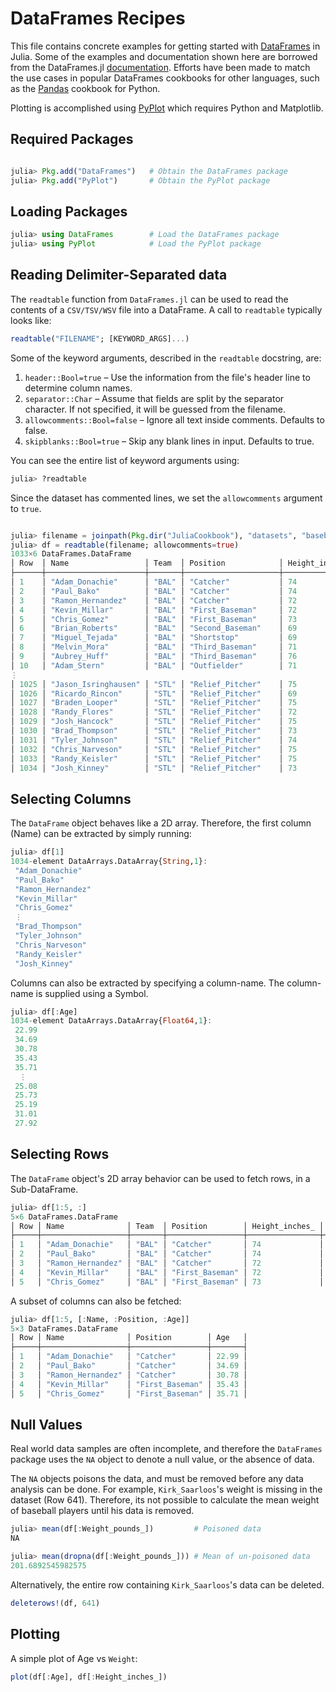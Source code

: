 # DataFrames Recipes

This file contains concrete examples for getting started with [DataFrames](https://github.com/JuliaStats/DataFrames.jl) in Julia. Some of the examples and documentation shown here are borrowed from the DataFrames.jl [documentation](http://juliastats.github.io/DataFrames.jl/stable/). Efforts have been made to match the use cases in popular DataFrames cookbooks for other languages, such as the [Pandas](https://github.com/jvns/pandas-cookbook) cookbook for Python.

Plotting is accomplished using [PyPlot](https://github.com/JuliaPy/PyPlot.jl) which requires Python and Matplotlib.

## Required Packages

```julia

julia> Pkg.add("DataFrames")   # Obtain the DataFrames package
julia> Pkg.add("PyPlot")       # Obtain the PyPlot package
```

## Loading Packages

```julia
julia> using DataFrames        # Load the DataFrames package
julia> using PyPlot            # Load the PyPlot package
```

## Reading Delimiter-Separated data

The `readtable` function from `DataFrames.jl` can be used to read the contents of a `CSV/TSV/WSV` file into a
DataFrame. A call to `readtable` typically looks like:

```julia
readtable("FILENAME"; [KEYWORD_ARGS]...)
```

Some of the keyword arguments, described in the `readtable` docstring, are:

1. `header::Bool=true` – Use the information from the file's header line to determine column names.
2. `separator::Char` – Assume that fields are split by the separator character. If not specified, it will be guessed from the filename.
3. `allowcomments::Bool=false` – Ignore all text inside comments. Defaults to false.
4. `skipblanks::Bool=true` – Skip any blank lines in input. Defaults to true.

You can see the entire list of keyword arguments using:

```julia
julia> ?readtable
```

Since the dataset has commented lines, we set the `allowcomments` argument to `true`.

```julia

julia> filename = joinpath(Pkg.dir("JuliaCookbook"), "datasets", "baseball_players.tsv") # Locate the dataset
julia> df = readtable(filename; allowcomments=true)                                      # Read the DataFrame
1033×6 DataFrames.DataFrame
│ Row  │ Name                 │ Team  │ Position            │ Height_inches_ │ Weight_pounds_ │ Age   │
├──────┼──────────────────────┼───────┼─────────────────────┼────────────────┼────────────────┼───────┤
│ 1    │ "Adam_Donachie"      │ "BAL" │ "Catcher"           │ 74             │ 180            │ 22.99 │
│ 2    │ "Paul_Bako"          │ "BAL" │ "Catcher"           │ 74             │ 215            │ 34.69 │
│ 3    │ "Ramon_Hernandez"    │ "BAL" │ "Catcher"           │ 72             │ 210            │ 30.78 │
│ 4    │ "Kevin_Millar"       │ "BAL" │ "First_Baseman"     │ 72             │ 210            │ 35.43 │
│ 5    │ "Chris_Gomez"        │ "BAL" │ "First_Baseman"     │ 73             │ 188            │ 35.71 │
│ 6    │ "Brian_Roberts"      │ "BAL" │ "Second_Baseman"    │ 69             │ 176            │ 29.39 │
│ 7    │ "Miguel_Tejada"      │ "BAL" │ "Shortstop"         │ 69             │ 209            │ 30.77 │
│ 8    │ "Melvin_Mora"        │ "BAL" │ "Third_Baseman"     │ 71             │ 200            │ 35.07 │
│ 9    │ "Aubrey_Huff"        │ "BAL" │ "Third_Baseman"     │ 76             │ 231            │ 30.19 │
│ 10   │ "Adam_Stern"         │ "BAL" │ "Outfielder"        │ 71             │ 180            │ 27.05 │
⋮
│ 1025 │ "Jason_Isringhausen" │ "STL" │ "Relief_Pitcher"    │ 75             │ 230            │ 34.48 │
│ 1026 │ "Ricardo_Rincon"     │ "STL" │ "Relief_Pitcher"    │ 69             │ 190            │ 36.88 │
│ 1027 │ "Braden_Looper"      │ "STL" │ "Relief_Pitcher"    │ 75             │ 220            │ 32.34 │
│ 1028 │ "Randy_Flores"       │ "STL" │ "Relief_Pitcher"    │ 72             │ 180            │ 31.58 │
│ 1029 │ "Josh_Hancock"       │ "STL" │ "Relief_Pitcher"    │ 75             │ 205            │ 28.89 │
│ 1030 │ "Brad_Thompson"      │ "STL" │ "Relief_Pitcher"    │ 73             │ 190            │ 25.08 │
│ 1031 │ "Tyler_Johnson"      │ "STL" │ "Relief_Pitcher"    │ 74             │ 180            │ 25.73 │
│ 1032 │ "Chris_Narveson"     │ "STL" │ "Relief_Pitcher"    │ 75             │ 205            │ 25.19 │
│ 1033 │ "Randy_Keisler"      │ "STL" │ "Relief_Pitcher"    │ 75             │ 190            │ 31.01 │
│ 1034 │ "Josh_Kinney"        │ "STL" │ "Relief_Pitcher"    │ 73             │ 195            │ 27.92 │
```

## Selecting Columns

The `DataFrame` object behaves like a 2D array. Therefore, the first column (Name) can be extracted by simply running:
```julia
julia> df[1]
1034-element DataArrays.DataArray{String,1}:
 "Adam_Donachie"     
 "Paul_Bako"         
 "Ramon_Hernandez"   
 "Kevin_Millar"      
 "Chris_Gomez"            
 ⋮                        
 "Brad_Thompson"     
 "Tyler_Johnson"     
 "Chris_Narveson"    
 "Randy_Keisler"     
 "Josh_Kinney"       

```

Columns can also be extracted by specifying a column-name. The column-name is supplied using a Symbol.

```julia
julia> df[:Age]
1034-element DataArrays.DataArray{Float64,1}:
 22.99
 34.69
 30.78
 35.43
 35.71
  ⋮
 25.08
 25.73
 25.19
 31.01
 27.92
```

## Selecting Rows

The `DataFrame` object's 2D array behavior can be used to fetch rows, in a Sub-DataFrame.

```julia
julia> df[1:5, :]
5×6 DataFrames.DataFrame
│ Row │ Name              │ Team  │ Position        │ Height_inches_ │ Weight_pounds_ │ Age   │
├─────┼───────────────────┼───────┼─────────────────┼────────────────┼────────────────┼───────┤
│ 1   │ "Adam_Donachie"   │ "BAL" │ "Catcher"       │ 74             │ 180            │ 22.99 │
│ 2   │ "Paul_Bako"       │ "BAL" │ "Catcher"       │ 74             │ 215            │ 34.69 │
│ 3   │ "Ramon_Hernandez" │ "BAL" │ "Catcher"       │ 72             │ 210            │ 30.78 │
│ 4   │ "Kevin_Millar"    │ "BAL" │ "First_Baseman" │ 72             │ 210            │ 35.43 │
│ 5   │ "Chris_Gomez"     │ "BAL" │ "First_Baseman" │ 73             │ 188            │ 35.71 │
```

A subset of columns can also be fetched:

```julia
julia> df[1:5, [:Name, :Position, :Age]]
5×3 DataFrames.DataFrame
│ Row │ Name              │ Position        │ Age   │
├─────┼───────────────────┼─────────────────┼───────┤
│ 1   │ "Adam_Donachie"   │ "Catcher"       │ 22.99 │
│ 2   │ "Paul_Bako"       │ "Catcher"       │ 34.69 │
│ 3   │ "Ramon_Hernandez" │ "Catcher"       │ 30.78 │
│ 4   │ "Kevin_Millar"    │ "First_Baseman" │ 35.43 │
│ 5   │ "Chris_Gomez"     │ "First_Baseman" │ 35.71 │
```

## Null Values

Real world data samples are often incomplete, and therefore the `DataFrames` package uses the `NA` object to denote a null value, or the absence of data.

The `NA` objects poisons the data, and must be removed before any data analysis can be done. For example,
`Kirk_Saarloos`'s weight is missing in the dataset (Row 641). Therefore, its not possible to calculate the mean weight
of baseball players until his data is removed.

```julia
julia> mean(df[:Weight_pounds_])         # Poisoned data
NA

julia> mean(dropna(df[:Weight_pounds_])) # Mean of un-poisoned data
201.6892545982575
```

Alternatively, the entire row containing `Kirk_Saarloos`'s data can be deleted.
```julia
deleterows!(df, 641)
```

## Plotting

A simple plot of Age vs `Weight`:

```julia
plot(df[:Age], df[:Height_inches_])
